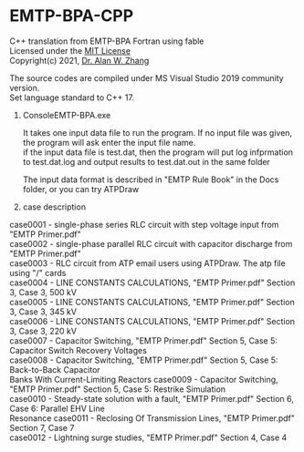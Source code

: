 # EMTP-BPA-CPP
C++ translation from EMTP-BPA Fortran using fable  
Licensed under the [MIT License](https://opensource.org/licenses/MIT)  
Copyright(c) 2021, [Dr. Alan W. Zhang](https://github.com/Alan858/EMTP-BPA-CPP)  

The source codes are compiled under MS Visual Studio 2019 community version.  
Set language standard to C++ 17.  

1. ConsoleEMTP-BPA.exe  

   It takes one input data file to run the program. If no input file was given,  
   the program will ask enter the input file name.  
   if the input data file is test.dat, then the program will put log infprmation  
   to test.dat.log and output results to test.dat.out in the same folder  
   
   The input data format is described in "EMTP Rule Book" in the Docs folder, or you can try ATPDraw  

   
2. case description

case0001 - single-phase series RLC circuit with step voltage input from "EMTP Primer.pdf"  
case0002 - single-phase parallel RLC circuit with capacitor discharge from "EMTP Primer.pdf"  
case0003 - RLC circuit from ATP email users using ATPDraw. The atp file using "/" cards  
case0004 - LINE CONSTANTS CALCULATIONS, "EMTP Primer.pdf" Section 3, Case 3, 500 kV  
case0005 - LINE CONSTANTS CALCULATIONS, "EMTP Primer.pdf" Section 3, Case 3, 345 kV  
case0006 - LINE CONSTANTS CALCULATIONS, "EMTP Primer.pdf" Section 3, Case 3, 220 kV  
case0007 - Capacitor Switching, "EMTP Primer.pdf" Section 5, Case 5: Capacitor Switch Recovery Voltages  
case0008 - Capacitor Switching, "EMTP Primer.pdf" Section 5, Case 5: Back-to-Back Capacitor  
           Banks With Current-Limiting Reactors
case0009 - Capacitor Switching, "EMTP Primer.pdf" Section 5, Case 5: Restrike Simulation  
case0010 - Steady-state solution with a fault, "EMTP Primer.pdf" Section 6, Case 6: Parallel EHV Line  
           Resonance
case0011 - Reclosing Of Transmission Lines, "EMTP Primer.pdf" Section 7, Case 7  
case0012 - Lightning surge studies, "EMTP Primer.pdf" Section 4, Case 4



